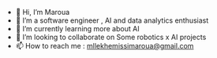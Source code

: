 - 👋 Hi, I’m Maroua
- 👀 I’m a software engineer , AI and data analytics enthusiast
- 🌱 I’m currently learning more about AI
- 💞️ I’m looking to collaborate on Some robotics x AI projects 
- 📫 How to reach me : mllekhemissimaroua@gmail.com

<!---
Ceoxinia/Ceoxinia is a ✨ special ✨ repository because its `README.md` (this file) appears on your GitHub profile.
You can click the Preview link to take a look at your changes.
--->
